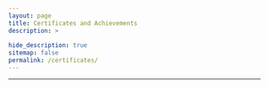 ```yaml
---
layout: page
title: Certificates and Achievements
description: >
  
hide_description: true
sitemap: false
permalink: /certificates/
---
```

---